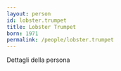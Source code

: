 ```yaml
---
layout: person
id: lobster.trumpet
title: Lobster Trumpet
born: 1971
permalink: /people/lobster.trumpet
---
```


Dettagli della persona 